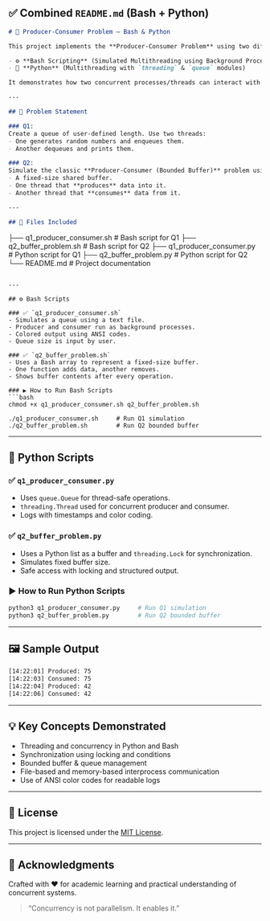 
## ✅ Combined `README.md` (Bash + Python)

```markdown
# 🧵 Producer-Consumer Problem – Bash & Python

This project implements the **Producer-Consumer Problem** using two different approaches:

- ⚙️ **Bash Scripting** (Simulated Multithreading using Background Processes)
- 🐍 **Python** (Multithreading with `threading` & `queue` modules)

It demonstrates how two concurrent processes/threads can interact with a shared queue or buffer, showcasing classic synchronization and resource-sharing challenges.

---

## 📌 Problem Statement

### Q1:
Create a queue of user-defined length. Use two threads:
- One generates random numbers and enqueues them.
- Another dequeues and prints them.

### Q2:
Simulate the classic **Producer-Consumer (Bounded Buffer)** problem using:
- A fixed-size shared buffer.
- One thread that **produces** data into it.
- Another thread that **consumes** data from it.

---

## 📁 Files Included

```
├── q1_producer_consumer.sh     # Bash script for Q1
├── q2_buffer_problem.sh        # Bash script for Q2
├── q1_producer_consumer.py     # Python script for Q1
├── q2_buffer_problem.py        # Python script for Q2
└── README.md                   # Project documentation
```

---

## ⚙️ Bash Scripts

### ✅ `q1_producer_consumer.sh`
- Simulates a queue using a text file.
- Producer and consumer run as background processes.
- Colored output using ANSI codes.
- Queue size is input by user.

### ✅ `q2_buffer_problem.sh`
- Uses a Bash array to represent a fixed-size buffer.
- One function adds data, another removes.
- Shows buffer contents after every operation.

### ▶️ How to Run Bash Scripts
```bash
chmod +x q1_producer_consumer.sh q2_buffer_problem.sh

./q1_producer_consumer.sh     # Run Q1 simulation
./q2_buffer_problem.sh        # Run Q2 bounded buffer
```

---

## 🐍 Python Scripts

### ✅ `q1_producer_consumer.py`
- Uses `queue.Queue` for thread-safe operations.
- `threading.Thread` used for concurrent producer and consumer.
- Logs with timestamps and color coding.

### ✅ `q2_buffer_problem.py`
- Uses a Python list as a buffer and `threading.Lock` for synchronization.
- Simulates fixed buffer size.
- Safe access with locking and structured output.

### ▶️ How to Run Python Scripts
```bash
python3 q1_producer_consumer.py     # Run Q1 simulation
python3 q2_buffer_problem.py        # Run Q2 bounded buffer
```

---

## 🖼️ Sample Output

```bash
[14:22:01] Produced: 75
[14:22:03] Consumed: 75
[14:22:04] Produced: 42
[14:22:06] Consumed: 42
```

---

## 💡 Key Concepts Demonstrated

- Threading and concurrency in Python and Bash
- Synchronization using locking and conditions
- Bounded buffer & queue management
- File-based and memory-based interprocess communication
- Use of ANSI color codes for readable logs

---

## 📜 License

This project is licensed under the [MIT License](LICENSE).

---

## 🙌 Acknowledgments

Crafted with ❤️ for academic learning and practical understanding of concurrent systems.

> “Concurrency is not parallelism. It enables it.”

```

